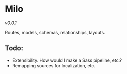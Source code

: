 Milo
====

*v0.0.1*

Routes, models, schemas, relationships, layouts.

Todo:
-----

* Extensibility. How would I make a Sass pipeline, etc.?
* Remapping sources for localization, etc.